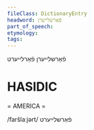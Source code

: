 ```yaml
---
fileClass: DictionaryEntry
headword: פֿאַרשלייערן
part_of_speech: 
etymology: 
tags: 
---
```

פֿאַרשלייערן
פֿאַרלייערט

HASIDIC
=======
= AMERICA = 

/faršlaːjərt/ פֿאַרשלייערט